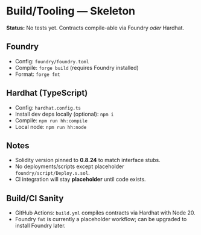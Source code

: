 # Build/Tooling — Skeleton

**Status:** No tests yet. Contracts compile-able via Foundry *oder* Hardhat.

## Foundry
- Config: `foundry/foundry.toml`
- Compile: `forge build` (requires Foundry installed)
- Format: `forge fmt`

## Hardhat (TypeScript)
- Config: `hardhat.config.ts`
- Install dev deps locally (optional): `npm i`
- Compile: `npm run hh:compile`
- Local node: `npm run hh:node`

## Notes
- Solidity version pinned to **0.8.24** to match interface stubs.
- No deployments/scripts except placeholder `foundry/script/Deploy.s.sol`.
- CI integration will stay **placeholder** until code exists.

## Build/CI Sanity
- GitHub Actions: `build.yml` compiles contracts via Hardhat with Node 20.
- Foundry `fmt` is currently a placeholder workflow; can be upgraded to install Foundry later.
